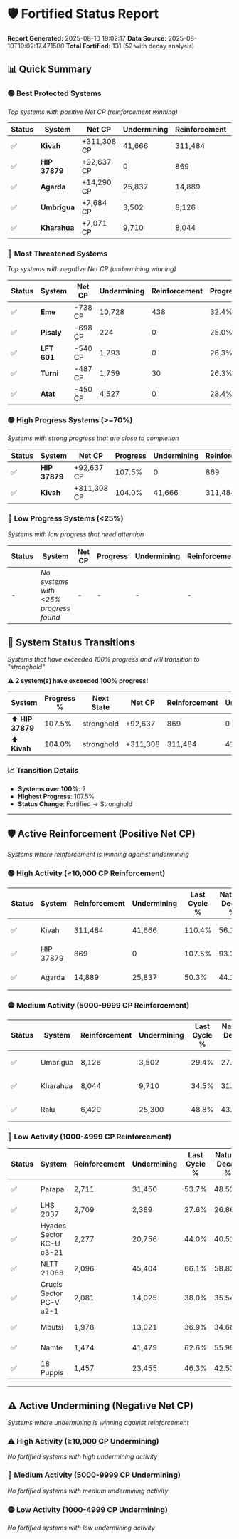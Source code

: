 # 🛡️ Fortified Status Report

**Report Generated:** 2025-08-10 19:02:17
**Data Source:** 2025-08-10T19:02:17.471500
**Total Fortified:** 131 (52 with decay analysis)

## 📊 Quick Summary

### 🟢 **Best Protected Systems**
*Top systems with positive Net CP (reinforcement winning)*

| Status | System | Net CP | Undermining | Reinforcement | Progress |
|--------|--------|--------|-------------|---------------|----------|
| ✅ | **Kivah** | +311,308 CP | 41,666 | 311,484 | 104.0% |
| ✅ | **HIP 37879** | +92,637 CP | 0 | 869 | 107.5% |
| ✅ | **Agarda** | +14,290 CP | 25,837 | 14,889 | 46.3% |
| ✅ | **Umbrigua** | +7,684 CP | 3,502 | 8,126 | 28.9% |
| ✅ | **Kharahua** | +7,071 CP | 9,710 | 8,044 | 33.0% |

### 🔴 **Most Threatened Systems**
*Top systems with negative Net CP (undermining winning)*

| Status | System | Net CP | Undermining | Reinforcement | Progress |
|--------|--------|--------|-------------|---------------|----------|
| ✅ | **Eme** | -738 CP | 10,728 | 438 | 32.4% |
| ✅ | **Pisaly** | -698 CP | 224 | 0 | 25.0% |
| ✅ | **LFT 601** | -540 CP | 1,793 | 0 | 26.3% |
| ✅ | **Turni** | -487 CP | 1,759 | 30 | 26.3% |
| ✅ | **Atat** | -450 CP | 4,527 | 0 | 28.4% |

### 🟢 **High Progress Systems (>=70%)**
*Systems with strong progress that are close to completion*

| Status | System | Net CP | Progress | Undermining | Reinforcement |
|--------|--------|--------|----------|-------------|---------------|
| ✅ | **HIP 37879** | +92,637 CP | 107.5% | 0 | 869 |
| ✅ | **Kivah** | +311,308 CP | 104.0% | 41,666 | 311,484 |

### 🔴 **Low Progress Systems (<25%)**
*Systems with low progress that need attention*

| Status | System | Net CP | Progress | Undermining | Reinforcement |
|--------|--------|--------|----------|-------------|---------------|
| - | *No systems with <25% progress found* | - | - | - | - |
## 🔄 System Status Transitions  
*Systems that have exceeded 100% progress and will transition to "stronghold"*

**⚠️ 2 system(s) have exceeded 100% progress!**

| System | Progress % | Next State | Net CP | Reinforcement | Undermining | 
|--------|------------|-------------|--------|---------------|-------------|
| ⬆️ **HIP 37879** | 107.5% | stronghold | +92,637 | 869 | 0 |
| ⬆️ **Kivah** | 104.0% | stronghold | +311,308 | 311,484 | 41,666 |

### 📈 Transition Details
- **Systems over 100%**: 2
- **Highest Progress**: 107.5%
- **Status Change**: Fortified → Stronghold

---

## 🛡️ Active Reinforcement (Positive Net CP)
*Systems where reinforcement is winning against undermining*

### 🟢 High Activity (≥10,000 CP Reinforcement)

| Status | System | Reinforcement | Undermining | Last Cycle % | Natural Decay % | Current Progress % | Current CP | Net CP | Activity |
|--------|--------|---------------|-------------|--------------|-----------------|-------------------|------------|--------|----------|
| ✅ | Kivah | 311,484 | 41,666 | 110.4% | 56.11% | 104.0% | 676,000 | +311,308 | 🟢 High Reinforcement |
| ✅ | HIP 37879 | 869 | 0 | 107.5% | 93.25% | 107.5% | 698,750 | +92,637 | 🟢 High Reinforcement |
| ✅ | Agarda | 14,889 | 25,837 | 50.3% | 44.10% | 46.3% | 300,950 | +14,290 | 🟢 High Reinforcement |

### 🟡 Medium Activity (5000-9999 CP Reinforcement)

| Status | System | Reinforcement | Undermining | Last Cycle % | Natural Decay % | Current Progress % | Current CP | Net CP | Activity |
|--------|--------|---------------|-------------|--------------|-----------------|-------------------|------------|--------|----------|
| ✅ | Umbrigua | 8,126 | 3,502 | 29.4% | 27.72% | 28.9% | 187,850 | +7,684 | 🟡 Medium Reinforcement |
| ✅ | Kharahua | 8,044 | 9,710 | 34.5% | 31.91% | 33.0% | 214,500 | +7,071 | 🟡 Medium Reinforcement |
| ✅ | Ralu | 6,420 | 25,300 | 48.8% | 43.95% | 44.9% | 291,850 | +6,157 | 🟡 Medium Reinforcement |

### 🔴 Low Activity (1000-4999 CP Reinforcement)

| Status | System | Reinforcement | Undermining | Last Cycle % | Natural Decay % | Current Progress % | Current CP | Net CP | Activity |
|--------|--------|---------------|-------------|--------------|-----------------|-------------------|------------|--------|----------|
| ✅ | Parapa | 2,711 | 31,450 | 53.7% | 48.52% | 48.9% | 317,850 | +2,479 | 🔵 Low Reinforcement |
| ✅ | LHS 2037 | 2,709 | 2,389 | 27.6% | 26.86% | 27.2% | 176,800 | +2,217 | 🔵 Low Reinforcement |
| ✅ | Hyades Sector KC-U c3-21 | 2,277 | 20,756 | 44.0% | 40.51% | 40.8% | 265,200 | +1,895 | 🔵 Low Reinforcement |
| ✅ | NLTT 21088 | 2,096 | 45,404 | 66.1% | 58.82% | 59.1% | 384,150 | +1,849 | 🔵 Low Reinforcement |
| ✅ | Crucis Sector PC-V a2-1 | 2,081 | 14,025 | 38.0% | 35.54% | 35.8% | 232,700 | +1,702 | 🔵 Low Reinforcement |
| ✅ | Mbutsi | 1,978 | 13,021 | 36.9% | 34.68% | 34.9% | 226,849 | +1,439 | 🔵 Low Reinforcement |
| ✅ | Namte | 1,474 | 41,479 | 62.6% | 55.99% | 56.2% | 365,300 | +1,333 | 🔵 Low Reinforcement |
| ✅ | 18 Puppis | 1,457 | 23,455 | 46.3% | 42.53% | 42.7% | 277,550 | +1,112 | 🔵 Low Reinforcement |


---

## ⚠️ Active Undermining (Negative Net CP)
*Systems where undermining is winning against reinforcement*

### ⚠️ High Activity (≥10,000 CP Undermining)

*No fortified systems with high undermining activity*

### 🔶 Medium Activity (5000-9999 CP Undermining)

*No fortified systems with medium undermining activity*

### 🟡 Low Activity (1000-4999 CP Undermining)

*No fortified systems with low undermining activity*
